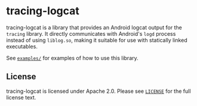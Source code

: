 # tracing-logcat

tracing-logcat is a library that provides an Android logcat output for the `tracing` library. It directly communicates with Android's `logd` process instead of using `liblog.so`, making it suitable for use with statically linked executables.

See [`examples/`](./examples/) for examples of how to use this library.

## License

tracing-logcat is licensed under Apache 2.0. Please see [`LICENSE`](./LICENSE) for the full license text.
